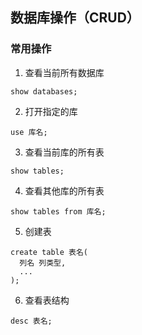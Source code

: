 ## 数据库操作（CRUD）

### 常用操作

1. 查看当前所有数据库

```spl
show databases;
```

2. 打开指定的库

```spl
use 库名;
```

3. 查看当前库的所有表

```spl
show tables;
```

4. 查看其他库的所有表

```spl
show tables from 库名;
```

5. 创建表

```spl
create table 表名(
  列名 列类型,
  ...
);
```

6. 查看表结构

```spl
desc 表名;
```
